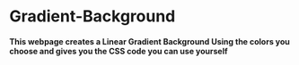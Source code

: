 # Gradient-Background
#### This webpage creates a Linear Gradient Background Using the colors you choose and gives you the CSS code you can use yourself

